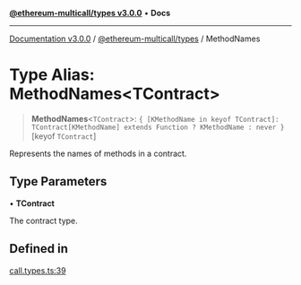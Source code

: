 [**@ethereum-multicall/types v3.0.0**](../README.md) • **Docs**

***

[Documentation v3.0.0](../../../packages.md) / [@ethereum-multicall/types](../README.md) / MethodNames

# Type Alias: MethodNames\<TContract\>

> **MethodNames**\<`TContract`\>: `{ [KMethodName in keyof TContract]: TContract[KMethodName] extends Function ? KMethodName : never }`\[keyof `TContract`\]

Represents the names of methods in a contract.

## Type Parameters

• **TContract**

The contract type.

## Defined in

[call.types.ts:39](https://github.com/niZmosis/ethereum-multicall/blob/68ee699eca0cd184d8f0b7213bb6f4fe15a011a1/packages/types/src/call.types.ts#L39)
